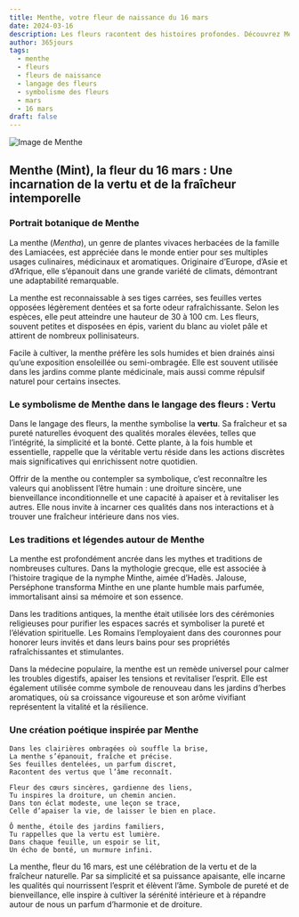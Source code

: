 ```yaml
---
title: Menthe, votre fleur de naissance du 16 mars
date: 2024-03-16
description: Les fleurs racontent des histoires profondes. Découvrez Menthe, votre fleur de naissance du 16 mars, ses symboles et récits fascinants. Plongez dans sa signification et son langage unique dans l'art floral.
author: 365jours
tags:
  - menthe
  - fleurs
  - fleurs de naissance
  - langage des fleurs
  - symbolisme des fleurs
  - mars
  - 16 mars
draft: false
---
```



![Image de Menthe](https://cdn.pixabay.com/photo/2019/09/18/18/18/peppermint-4487398_640.jpg#center)


## Menthe (Mint), la fleur du 16 mars : Une incarnation de la vertu et de la fraîcheur intemporelle

### Portrait botanique de Menthe

La menthe (_Mentha_), un genre de plantes vivaces herbacées de la famille des Lamiacées, est appréciée dans le monde entier pour ses multiples usages culinaires, médicinaux et aromatiques. Originaire d’Europe, d’Asie et d’Afrique, elle s’épanouit dans une grande variété de climats, démontrant une adaptabilité remarquable.

La menthe est reconnaissable à ses tiges carrées, ses feuilles vertes opposées légèrement dentées et sa forte odeur rafraîchissante. Selon les espèces, elle peut atteindre une hauteur de 30 à 100 cm. Les fleurs, souvent petites et disposées en épis, varient du blanc au violet pâle et attirent de nombreux pollinisateurs.

Facile à cultiver, la menthe préfère les sols humides et bien drainés ainsi qu’une exposition ensoleillée ou semi-ombragée. Elle est souvent utilisée dans les jardins comme plante médicinale, mais aussi comme répulsif naturel pour certains insectes.

### Le symbolisme de Menthe dans le langage des fleurs : Vertu

Dans le langage des fleurs, la menthe symbolise la **vertu**. Sa fraîcheur et sa pureté naturelles évoquent des qualités morales élevées, telles que l’intégrité, la simplicité et la bonté. Cette plante, à la fois humble et essentielle, rappelle que la véritable vertu réside dans les actions discrètes mais significatives qui enrichissent notre quotidien.

Offrir de la menthe ou contempler sa symbolique, c’est reconnaître les valeurs qui anoblissent l’être humain : une droiture sincère, une bienveillance inconditionnelle et une capacité à apaiser et à revitaliser les autres. Elle nous invite à incarner ces qualités dans nos interactions et à trouver une fraîcheur intérieure dans nos vies.

### Les traditions et légendes autour de Menthe

La menthe est profondément ancrée dans les mythes et traditions de nombreuses cultures. Dans la mythologie grecque, elle est associée à l’histoire tragique de la nymphe Minthe, aimée d’Hadès. Jalouse, Perséphone transforma Minthe en une plante humble mais parfumée, immortalisant ainsi sa mémoire et son essence.

Dans les traditions antiques, la menthe était utilisée lors des cérémonies religieuses pour purifier les espaces sacrés et symboliser la pureté et l’élévation spirituelle. Les Romains l’employaient dans des couronnes pour honorer leurs invités et dans leurs bains pour ses propriétés rafraîchissantes et stimulantes.

Dans la médecine populaire, la menthe est un remède universel pour calmer les troubles digestifs, apaiser les tensions et revitaliser l’esprit. Elle est également utilisée comme symbole de renouveau dans les jardins d’herbes aromatiques, où sa croissance vigoureuse et son arôme vivifiant représentent la vitalité et la résilience.

### Une création poétique inspirée par Menthe

```
Dans les clairières ombragées où souffle la brise,  
La menthe s’épanouit, fraîche et précise.  
Ses feuilles dentelées, un parfum discret,  
Racontent des vertus que l’âme reconnaît.  

Fleur des cœurs sincères, gardienne des liens,  
Tu inspires la droiture, un chemin ancien.  
Dans ton éclat modeste, une leçon se trace,  
Celle d’apaiser la vie, de laisser le bien en place.  

Ô menthe, étoile des jardins familiers,  
Tu rappelles que la vertu est lumière.  
Dans chaque feuille, un espoir se lit,  
Un écho de bonté, un murmure infini.  
```

La menthe, fleur du 16 mars, est une célébration de la vertu et de la fraîcheur naturelle. Par sa simplicité et sa puissance apaisante, elle incarne les qualités qui nourrissent l’esprit et élèvent l’âme. Symbole de pureté et de bienveillance, elle inspire à cultiver la sérénité intérieure et à répandre autour de nous un parfum d’harmonie et de droiture.


